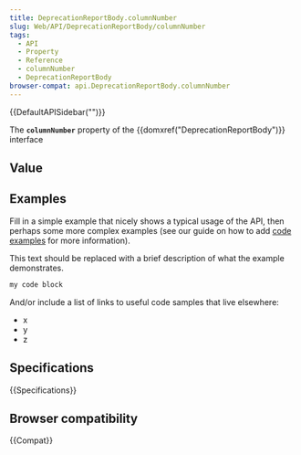```yaml
---
title: DeprecationReportBody.columnNumber
slug: Web/API/DeprecationReportBody/columnNumber
tags:
  - API
  - Property
  - Reference
  - columnNumber
  - DeprecationReportBody
browser-compat: api.DeprecationReportBody.columnNumber
---
```

{{DefaultAPISidebar("")}}

The **`columnNumber`** property of the {{domxref("DeprecationReportBody")}} interface 

## Value



## Examples

Fill in a simple example that nicely shows a typical usage of the API, then perhaps some more complex examples (see our guide on how to add [code examples](/en-US/docs/MDN/Contribute/Structures/Code_examples) for more information).

This text should be replaced with a brief description of what the example demonstrates.

```js
my code block
```

And/or include a list of links to useful code samples that live elsewhere:

*   x
*   y
*   z

## Specifications

{{Specifications}}

## Browser compatibility

{{Compat}}


